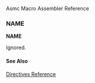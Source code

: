 Asmc Macro Assembler Reference

### NAME

**NAME**

Ignored.

#### See Also

[Directives Reference](readme.md)

